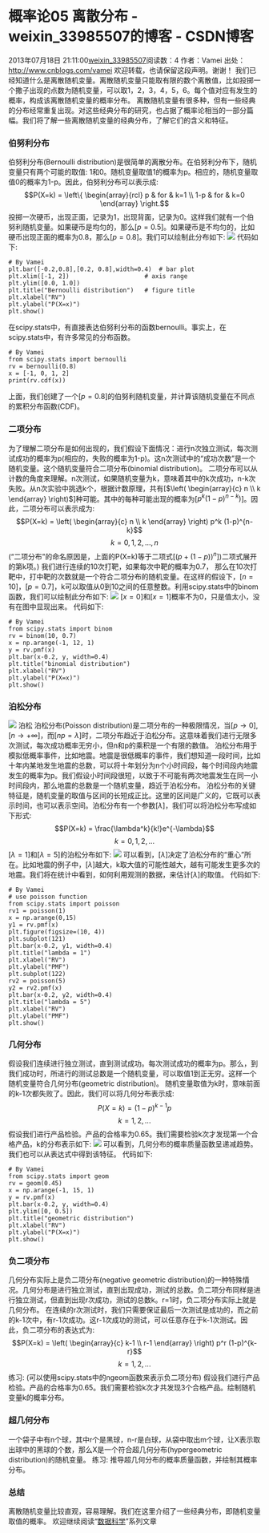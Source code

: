 # 概率论05 离散分布 - weixin_33985507的博客 - CSDN博客
2013年07月18日 21:11:00[weixin_33985507](https://me.csdn.net/weixin_33985507)阅读数：4
作者：Vamei 出处：http://www.cnblogs.com/vamei 欢迎转载，也请保留这段声明。谢谢！
我们已经知道什么是离散随机变量。离散随机变量只能取有限的数个离散值，比如投掷一个撒子出现的点数为随机变量，可以取1，2，3，4，5，6。每个值对应有发生的概率，构成该离散随机变量的概率分布。
离散随机变量有很多种，但有一些经典的分布经常重复出现。对这些经典分布的研究，也占据了概率论相当的一部分篇幅。我们将了解一些离散随机变量的经典分布，了解它们的含义和特征。 
### 伯努利分布
伯努利分布(Bernoulli distribution)是很简单的离散分布。在伯努利分布下，随机变量只有两个可能的取值: 1和0。随机变量取值1的概率为p。相应的，随机变量取值0的概率为1-p。因此，伯努利分布可以表示成:
$$P(X=k) = \left\{ \begin{array}{rcl} p & for & k=1 \\ 1-p & for & k=0 \end{array} \right.$$ 
投掷一次硬币，出现正面，记录为1，出现背面，记录为0。这样我们就有一个伯努利随机变量。如果硬币是均匀的，那么[$p=0.5$]。如果硬币是不均匀的，比如硬币出现正面的概率为0.8，那么[$p=0.8$]。我们可以绘制此分布如下:
![](https://images0.cnblogs.com/blog/413416/201307/18170049-fdf402de46e74570980220732e6b8bb4.png)
代码如下:
```
# By Vamei
plt.bar([-0.2,0.8],[0.2, 0.8],width=0.4)  # bar plot
plt.xlim([-1, 2])                     # axis range
plt.ylim([0.0, 1.0])
plt.title("Bernoulli distribution")   # figure title
plt.xlabel("RV")
plt.ylabel("P(X=x)")
plt.show()
```
在scipy.stats中，有直接表达伯努利分布的函数bernoulli。事实上，在scipy.stats中，有许多常见的分布函数。
```
# By Vamei
from scipy.stats import bernoulli
rv = bernoulli(0.8)
x = [-1, 0, 1, 2]
print(rv.cdf(x))
```
上面，我们创建了一个[$p=0.8$]的伯努利随机变量，并计算该随机变量在不同点的累积分布函数(CDF)。
### 二项分布
为了理解二项分布是如何出现的，我们假设下面情况：进行n次独立测试，每次测试成功的概率为p(相应的，失败的概率为1-p)。这n次测试中的“成功次数”是一个随机变量。这个随机变量符合二项分布(binomial distribution)。
二项分布可以从计数的角度来理解。n次测试，如果随机变量为k，意味着其中的k次成功，n-k次失败。从n次实验中挑选k个，根据计数原理，共有[$\left( \begin{array}{c} n \\ k \end{array} \right)$]种可能。其中的每种可能出现的概率为[$p^k(1-p)^{n-k})$]。因此，二项分布可以表示成为:
$$P(X=k) = \left( \begin{array}{c} n \\ k \end{array} \right) p^k (1-p)^{n-k}$$
$$k = 0,1,2,...,n$$
(“二项分布”的命名原因是，上面的P(X=k)等于二项式[$(p + (1-p))^n$])二项式展开的第k项。)
我们进行连续的10次打靶，如果每次中靶的概率为0.7， 那么在10次打靶中，打中靶的次数就是一个符合二项分布的随机变量。在这样的假设下，[$n=10$]，[$p=0.7$]，k可以取值从0到10之间的任意整数。利用scipy.stats中的binom函数，我们可以绘制此分布如下:
![](https://images0.cnblogs.com/blog/413416/201307/18174213-5688e8422ce043eeac99249ef704751b.png)
[$x=0$]和[$x=1$]概率不为0，只是值太小，没有在图中显现出来。
代码如下:
```
# By Vamei
from scipy.stats import binom
rv = binom(10, 0.7)
x = np.arange(-1, 12, 1)
y = rv.pmf(x)
plt.bar(x-0.2, y, width=0.4)
plt.title("binomial distribution")
plt.xlabel("RV")
plt.ylabel("P(X=x)")
plt.show()
```
### 泊松分布
![](https://images0.cnblogs.com/blog/413416/201307/18211309-5c9576c21b544ad2be74936a1b60605f.jpg)
泊松
泊松分布(Poisson distribution)是二项分布的一种极限情况，当[$p \rightarrow 0$],[$n \rightarrow +\infty$]，而[$np = \lambda$]时，二项分布趋近于泊松分布。这意味着我们进行无限多次测试，每次成功概率无穷小，但n和p的乘积是一个有限的数值。
泊松分布用于模拟低概率事件，比如地震。地震是很低概率的事件，我们想知道一段时间，比如十年内某地发生地震的总数，可以将十年划分为n个小时间段，每个时间段内地震发生的概率为p。我们假设小时间段很短，以致于不可能有两次地震发生在同一小时间段内，那么地震的总数是一个随机变量，趋近于泊松分布。
泊松分布的关键特征是，随机变量的取值与区间的长短成正比。这里的区间是广义的，它既可以表示时间，也可以表示空间。泊松分布有一个参数[$\lambda$]，我们可以将泊松分布写成如下形式:
$$P(X=k) = \frac{\lambda^k}{k!}e^{-\lambda}$$
$$k=0,1,2,...$$
[$\lambda = 1$]和[$\lambda = 5$]的泊松分布如下:
![](https://images0.cnblogs.com/blog/413416/201307/18203950-f9426978a87044e08968009496e41ce2.png)
可以看到，[$\lambda$]决定了泊松分布的“重心”所在。比如地震的例子中，[$\lambda$]越大，k取大值的可能性越大，越有可能发生更多次的地震。我们将在统计中看到，如何利用观测的数据，来估计[$\lambda$]的取值。
代码如下:
```
# By Vamei
# use poisson function
from scipy.stats import poisson
rv1 = poisson(1)
x = np.arange(0,15)
y1 = rv.pmf(x)
plt.figure(figsize=(10, 4))
plt.subplot(121)
plt.bar(x-0.2, y1, width=0.4)
plt.title("lambda = 1")
plt.xlabel("RV")
plt.ylabel("PMF")
plt.subplot(122)
rv2 = poisson(5)
y2 = rv2.pmf(x)
plt.bar(x-0.2, y2, width=0.4)
plt.title("lambda = 5")
plt.xlabel("RV")
plt.ylabel("PMF")
plt.show()
```
### 几何分布
假设我们连续进行独立测试，直到测试成功。每次测试成功的概率为p。那么，到我们成功时，所进行的测试总数是一个随机变量，可以取值1到正无穷。这样一个随机变量符合几何分布(geometric distribution)。
随机变量取值为k时，意味前面的k-1次都失败了。因此，我们可以将几何分布表示成:
$$P(X=k)=(1-p)^{k-1}p$$
$$k=1,2,...$$
假设我们进行产品检验。产品的合格率为0.65。我们需要检验k次才发现第一个合格产品，k的分布表示如下:
![](https://images0.cnblogs.com/blog/413416/201307/18204431-5b0918d208d64ea59c7fa576eabe7894.png)
可以看到，几何分布的概率质量函数呈递减趋势。我们也可以从表达式中得到该特征。
代码如下:
```
# By Vamei
from scipy.stats import geom
rv = geom(0.45)
x = np.arange(-1, 15, 1)
y = rv.pmf(x)
plt.bar(x-0.2, y, width=0.4)
plt.ylim([0, 0.5])
plt.title("geometric distribution")
plt.xlabel("RV")
plt.ylabel("P(X=x)")
plt.show()
```
### 负二项分布
几何分布实际上是负二项分布(negative geometric distribution)的一种特殊情况。几何分布是进行独立测试，直到出现成功，测试的总数。负二项分布同样是进行独立测试，但直到出现r次成功，测试的总数k。r=1时，负二项分布实际上就是几何分布。
在连续的r次测试时，我们只需要保证最后一次测试是成功的，而之前的k-1次中，有r-1次成功。这r-1次成功的测试，可以任意存在于k-1次测试。因此，负二项分布的表达式为:
$$P(X=k) = \left( \begin{array}{c} k-1 \\ r-1 \end{array} \right) p^r (1-p)^{k-r}$$
$$k = 1,2,...$$
练习: (可以使用scipy.stats中的ngeom函数来表示负二项分布) 假设我们进行产品检验。产品的合格率为0.65。我们需要检验k次才共发现3个合格产品。绘制随机变量k的概率分布。
### 超几何分布
一个袋子中有n个球，其中r个是黑球，n-r是白球，从袋中取出m个球，让X表示取出球中的黑球的个数，那么X是一个符合超几何分布(hypergeometric distribution)的随机变量。
练习: 推导超几何分布的概率质量函数，并绘制其概率分布。
### 总结
离散随机变量比较直观，容易理解。我们在这里介绍了一些经典分布，即随机变量取值的概率。
欢迎继续阅读“[数据科学](http://www.cnblogs.com/vamei/p/3178534.html)”系列文章

